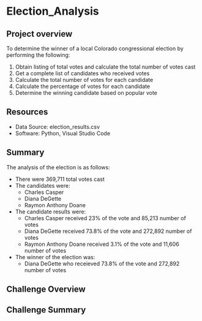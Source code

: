 # Election_Analysis

## Project overview
To determine the winner of a local Colorado congressional election by performing the following:

1. Obtain listing of total votes and calculate the total number of votes cast
2. Get a complete list of candidates who received votes
3. Calculate the total number of votes for each candidate
4. Calculate the percentage of votes for each candidate
5. Determine the winning candidate based on popular vote

## Resources
- Data Source: election_results.csv
- Software: Python, Visual Studio Code

## Summary
The analysis of the election is as follows:
- There were 369,711 total votes cast
- The candidates were:
  - Charles Casper
  - Diana DeGette
  - Raymon Anthony Doane
- The candidate results were:
  - Charles Casper received 23% of the vote and 85,213 number of votes
  - Diana DeGette received 73.8% of the vote and 272,892 number of votes
  - Raymon Anthony Doane received 3.1% of the vote and 11,606 number of votes
- The winner of the election was:
  - Diana DeGette who receieved 73.8% of the vote and 272,892 number of votes

## Challenge Overview

## Challenge Summary

